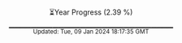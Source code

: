 <p align="center">
⏳Year Progress (2.39 %) <br>
▁▁▁▁▁▁▁▁▁▁▁▁▁▁▁▁▁▁▁▁▁▁▁▁▁▁▁▁▁▁ <br>
<sub>Updated: Tue, 09 Jan 2024 18:17:35 GMT</sub>
</p>


